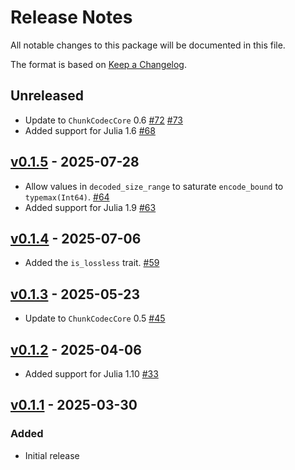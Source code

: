 # Release Notes

All notable changes to this package will be documented in this file.

The format is based on [Keep a Changelog](https://keepachangelog.com/en/1.0.0/).

## Unreleased

- Update to `ChunkCodecCore` 0.6 [#72](https://github.com/JuliaIO/ChunkCodecs.jl/pull/72) [#73](https://github.com/JuliaIO/ChunkCodecs.jl/pull/73)
- Added support for Julia 1.6 [#68](https://github.com/JuliaIO/ChunkCodecs.jl/pull/68)

## [v0.1.5](https://github.com/JuliaIO/ChunkCodecs.jl/tree/ChunkCodecTests-v0.1.5) - 2025-07-28

- Allow values in `decoded_size_range` to saturate `encode_bound` to `typemax(Int64)`. [#64](https://github.com/JuliaIO/ChunkCodecs.jl/pull/64)
- Added support for Julia 1.9 [#63](https://github.com/JuliaIO/ChunkCodecs.jl/pull/63)

## [v0.1.4](https://github.com/JuliaIO/ChunkCodecs.jl/tree/ChunkCodecTests-v0.1.4) - 2025-07-06

- Added the `is_lossless` trait. [#59](https://github.com/JuliaIO/ChunkCodecs.jl/pull/59)

## [v0.1.3](https://github.com/JuliaIO/ChunkCodecs.jl/tree/ChunkCodecTests-v0.1.3) - 2025-05-23

- Update to `ChunkCodecCore` 0.5 [#45](https://github.com/JuliaIO/ChunkCodecs.jl/pull/45)

## [v0.1.2](https://github.com/JuliaIO/ChunkCodecs.jl/tree/ChunkCodecTests-v0.1.2) - 2025-04-06

- Added support for Julia 1.10 [#33](https://github.com/JuliaIO/ChunkCodecs.jl/pull/33)

## [v0.1.1](https://github.com/JuliaIO/ChunkCodecs.jl/tree/ChunkCodecTests-v0.1.1) - 2025-03-30

### Added

- Initial release

